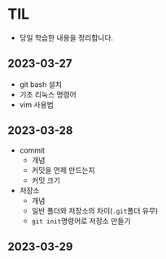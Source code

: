 # TIL

- 당일 학습한 내용을 정리합니다.

## 2023-03-27

- git bash 설치
- 기초 리눅스 명령어
- vim 사용법

## 2023-03-28

- commit
  - 개념
  - 커밋을 언제 만드는지
  - 커밋 크기
- 저장소
  - 개념
  - 일반 폴더와 저장소의 차이(`.git`폴더 유무)
  - `git init`명령어로 저장소 만들기

## 2023-03-29
